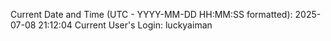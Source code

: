 Current Date and Time (UTC - YYYY-MM-DD HH:MM:SS formatted): 2025-07-08 21:12:04
Current User's Login: luckyaiman
